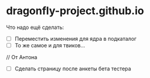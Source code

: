 # dragonfly-project.github.io

Что надо ещё сделать:

- [ ] Переместить изменения для ядра в подкаталог
- [ ] То же самое и для твиков...

// От Антона
- [ ] Сделать страницу после анкеты бета тестера